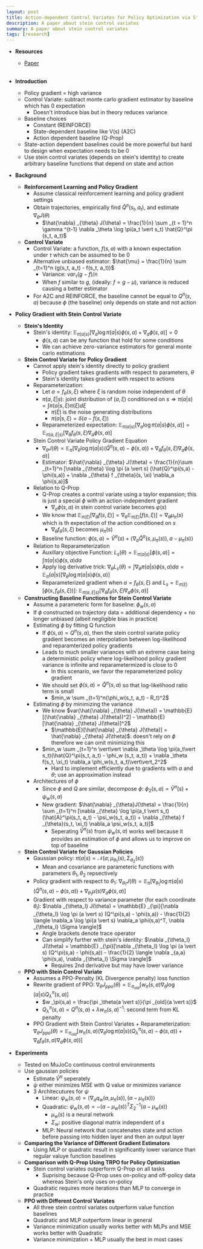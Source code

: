 ```yaml
---
layout: post
title: Action-dependent Control Variates for Policy Optimization via Stein’s Identity
description: A paper about stein control variates
summary: A paper about stein control variates
tags: [research]
---
```


* **Resources**
    - [Paper](https://arxiv.org/abs/1710.11198)
<br><br/>

* **Introduction**
    * Policy gradient = high variance
    * Control Variate: subtract monte carlo gradient estimator by baseline which has 0 expectation
        * Doesn't introduce bias but in theory reduces variance
    * Baseline choices
        * Constant (REINFORCE)
        * State-dependent baseline like V(s) (A2C)
        * Action dependent baseline (Q-Prop)
    * State-action dependent baselines could be more powerful but hard to design when expectation needs to be 0
    * Use stein control variates (depends on stein's identity) to create arbitrary baseline functions that depend on state and action
* **Background**
    * **Reinforcement Learning and Policy Gradient**
        * Assume classical reinforcement learning and policy gradient settings
        * Obtain trajectories, empirically find $\hat{Q}^\pi (s_t, a_t)$, and estimate $\nabla _\theta J(\theta)$
            * $\hat{\nabla} _{\theta} J(\theta) = \frac{1}{n} \sum _{t = 1}^n \gamma ^{t-1} \nabla _\theta \log \pi(a_t \vert s_t) \hat{Q}^\pi (s_t, a_t)$
    * **Control Variate**
        * Control Variate: a function, $f(s,a)$ with a known expectation under $\tau$ which can be assumed to be 0
        * Alternative unbiased estimator: $\hat{\mu} = \frac{1}{n} \sum _{t=1}^n (g(s_t, a_t) - f(s_t, a_t))$
            * Variance: $var _{\tau}(g - f) / n$
            * When $f$ similar to $g$, (ideally: $f = g - \mu$), variance is reduced causing a better estimator
        * For A2C and REINFORCE, the baseline cannot be equal to $Q^\pi (s,a)$ because $\phi$ (the baseline) only depends on state and not action
* **Policy Gradient with Stein Control Variate**
    * **Stein's Identity**
        * Stein's identity: $\mathbb{E} _{\pi(a \vert s)}[\nabla _a \log \pi(a \vert s) \phi(s,a) + \nabla_a \phi(s,a)] = 0$
            * $\phi(s,a)$ can be any function that hold for some conditions
            * We can achieve zero-variance estimators for general monte carlo estimations
    * **Stein Control Variate for Policy Gradient**
        * Cannot apply stein's identity directly to policy gradient
            * Policy gradient takes gradients with respect to parameters, $\theta$
            * Stein's identity takes gradient with respect to actions
        * Reparameterization:
            * Let $a = f _\theta(s, \xi)$ where $\xi$ is random noise independent of $\theta$
            * $\pi(a, \xi \vert s)$: joint distribution of $(a, \xi)$ conditioned on $s \Rightarrow \pi(a \vert s) = \int \pi(a \vert s, \xi) \pi(\xi) d\xi$
                * $\pi(\xi)$ is the noise generating distributions
                *  $\pi(a \vert s, \xi) = \delta(a - f(s, \xi))$ 
            * Reparameterized expectation: $\mathbb{E} _{\pi(a \vert s)}[\nabla _a \log \pi(a \vert s) \phi(s,a)] = \mathbb{E} _{\pi(a, \xi \vert s)}[\nabla _\theta f _{\theta}(s, \xi) \nabla_a \phi(s,a)]$
        * Stein Control Variate Policy Gradient Equation
            * $\nabla _{\theta} J(\theta) = \mathbb{E} _\pi [\nabla _{\theta} \log \pi (a \vert s) (\hat{Q}^\pi(s,a) - \phi(s,a)) + \nabla _{\theta} f _{\theta}(s, \xi) \nabla_a \phi(s,a)]$
            * Estimator: $\hat{\nabla} _{\theta} J(\theta) = \frac{1}{n}\sum _{t=1}^n [\nabla _{\theta} \log \pi (a \vert s) (\hat{Q}^\pi(s,a) - \phi(s,a)) + \nabla _{\theta} f _{\theta}(s, \xi) \nabla_a \phi(s,a)]$
        * Relation to Q-Prop
            * Q-Prop creates a control variate using a taylor expansion; this is just a special $\phi$ with an action-independent gradient
                * $\nabla_a \phi(s,a)$ in stein control variate becomes $\varphi(s)$
            * We know that $\mathbb{E} _{\pi(\xi)}[\nabla _{\theta} f(s, \xi)] = \nabla _{\theta} \mathbb{E} _{\pi(\xi)}[f(s, \xi)] = \nabla _{\theta} \mu _{\pi}(s)$ which is th expectation of the action conditioned on $s$
                * $\nabla _{\theta} f _{\theta}(s, \xi)$ becomes $\mu _{\pi}(s)$
            * Baseline function: $\phi(s,a) = \hat{V}^\pi(s) + \langle \nabla_a \hat{Q}^\pi(s, \mu _{\pi}(s)), a - \mu _\pi(s)\rangle$
        * Relation to Reparameterization
            * Auxillary objective Function: $L_s(\theta) = \mathbb{E} _{\pi(a \vert s)}[\phi(s,a)] = \int \pi(a \vert s) \phi(s,a)da$
            * Apply log derivative trick: $\nabla _\theta L_s(\theta) = \int \nabla _\theta \pi(a \vert s)\phi(s,a)da = \mathbb{E} _\pi(a \vert s)[\nabla _\theta \log \pi(a\vert s) \phi(s,a)]$
            * Reparameterized gradient when $a = f _\theta(s, \xi)$ and $L_s = \mathbb{E} _{\pi(\xi)}[\phi(s, f _\theta(s,\xi))]$: $\mathbb{E} _{\pi(a, \xi \vert s)}[\nabla _\theta f _{\theta}(s, \xi) \nabla_a \phi(s,a)]$
    * **Constructing Baseline Functions for Stein Control Variate**
        * Assume a parameteric form for baseline: $\phi_w(s,a)$
        * If $\phi$ constructed on trajectory data = additional dependency + no longer unbiased (albeit negligible bias in practice)
        * Estimating $\phi$ by fitting Q function
            * If $\phi(s,a) = Q^\pi(s,a)$, then the stein control variate policy gradient becomes an interpolation between log-likelihood and reparamterized policy gradients
            * Leads to much smaller variances with an extreme case being a deterministic policy where log-likelihood policy gradient variance is infinite and reparametermized is close to 0
                * In this scenario, we favor the reparameterized policy gradient
            * We should set $\phi(s,a) = \hat{Q}^\pi(s,a)$ so that log-likelihood ratio term is small
                * $min_w \sum _{t=1}^n(\phi_w(s_t, a_t) - R_t)^2$
        * Estimating $\phi$ by minimizing the variance
            * We know $var(\hat{\nabla} _{\theta} J(\theta)) = \mathbb{E}[(\hat{\nabla} _{\theta} J(\theta))^2] - \mathbb{E}[\hat{\nabla} _{\theta} J(\theta)]^2$
                * $\mathbb{E}[\hat{\nabla} _{\theta} J(\theta)] = \hat{\nabla} _{\theta} J(\theta)$: doesn't rely on $\phi$ therefore we can omit minimizing this
            * $min_w \sum _{t=1}^n \vert\vert \nabla _\theta \log \pi(a_t\vert s_t)(\hat{Q}^\pi(s_t, a_t) - \phi_w (s_t, a_t)) + \nabla _\theta f(s_t, \xi_t) \nabla_a \phi_w(s_t, a_t)\vert\vert_2^2$
                * Hard to implement efficiently due to gradients with $a$ and $\theta$; use an approximation instead
        * Architectures of $\phi$
            * Since $\phi$ and $Q$ are similar, decompose $\phi$: $\phi_2(s,a) = \hat{V}^\pi(s) + \psi_w (s,a)$
            * New gradient: $\hat{\nabla} _{\theta}J(\theta) = \frac{1}{n} \sum _{t=1}^n [\nabla _{\theta} \log \pi(a_t \vert s_t)(\hat{A}^\pi(s_t, a_t) - \psi_w(s_t, a_t)) + \nabla _{\theta} f _{\theta}(s_t, \xi_t) \nabla_a \psi_w(s_t, a_t)]$
                * Seperating  $\hat{V}^\pi(s)$ from $\psi_w(s,a)$ works well because it provides an estimation of $\phi$ and allows us to improve on top of baseline
    * **Stein Control Variate for Gaussian Policies**
        * Gaussian policy: $\pi(a \vert s) = \mathcal{N}(a; \mu _{\theta_1}(s), \Sigma _{\theta_2}(s))$
            * Mean and covariance are parameteric functions with parameters $\theta_1, \theta_2$ repsectively
        * Policy gradient with respect to $\theta_1$: $\nabla _{\theta_1} J(\theta) = \mathbb{E} _\pi [\nabla _{\theta_1} \log \pi (a \vert s) (\hat{Q}^\pi(s,a) - \phi(s,a)) + \nabla _{\theta_1} \mu (s) \nabla_a \phi(s,a)]$
        * Gradient with respect to variance parameter (for each coordinate $\theta_l$): $\nabla _{\theta_l} J(\theta) = \mathbb{E} _{\pi}[\nabla _{\theta_l} \log \pi (a \vert s) (Q^\pi(s,a) - \phi(s,a)) - \frac{1}{2} \langle \nabla_a \log \pi(a \vert s) \nabla_a \phi(s,a)^T, \nabla _{\theta_l} \Sigma \rangle]$
            * Angle brackets denote trace operator
            * Can simplify further with stein's identity: $\nabla _{\theta_l} J(\theta) = \mathbb{E} _{\pi}[\nabla _{\theta_l} \log \pi (a \vert s) (Q^\pi(s,a) - \phi(s,a)) - \frac{1}{2} \langle \nabla _{a,a} \phi(s,a), \nabla _{\theta_l} \Sigma \rangle]$
                * Requires 2nd derivative but may have lower variance
    * **PPO with Stein Control Variate**
        * Assumes a PPO-Penalty (KL Divergence penalty) loss function
        * Rewrite gradient of PPO: $\nabla _{\theta} J _{ppo}(\theta) = \mathbb{E} _{\pi _{old}}[w _\pi(s,a) \nabla _\theta \log (a \vert s) Q^\pi _\lambda(s,a)]$
            * $w _\pi(s,a) = \frac{\pi _\theta(a \vert s)}{\pi _{old}(a \vert s)}$
            * $Q^\pi _\lambda(s,a) = Q^\pi(s,a) + \lambda w _\pi(s,a)^{-1}$: second term from KL penalty
        * PPO Gradient with Stein Control Variates + Reparameterization: $\nabla _{\theta} J _{ppo}(\theta) = \mathbb{E} _{\pi _{old}}[w _{\pi}(s,a) (\nabla _{\theta} \log \pi (a \vert s)(Q^\pi _{\lambda}(s,a) - \phi(s,a)) + \nabla _{\theta} f _{\theta}(s,a)\nabla_a \phi(s,a))]$
* **Experiments**
    * Tested on MuJoCo continuous control environments
    * Use gaussian policies 
        * Estimate $\hat{V}^\pi$ seperately
        * $\psi$ either minimizes MSE with Q value or minimizes variance
        * 3 Architecutures for $\psi$
            * Linear: $\psi_w (s,a) = \langle \nabla_a q_w(a, \mu _\pi(s)), (a - \mu _\pi(s)) \rangle$
            * Quadratic: $\psi_w (s,a) = -(a - \mu_w(s))^T \Sigma^{-1}_2 (a - \mu_w(s))$
                * $\mu_w(s)$ is a neural network
                * $\Sigma_w$: positive diagonal matrix independent of $s$
            * MLP: Neural network that concatenates state and action before passing into hidden layer and then an output layer
    * **Comparing the Variance of Different Gradient Estimators**
        * Using MLP or quadratic result in significantly lower variance than regular valuye function baselines
    * **Comparison with Q-Prop Using TRPO for Policy Optimization**
        * Stein control variates outperform Q-Prop on all tasks
            * Suprising because Q-Prop uses on-policy and off-policy data whereas Stein's only uses on-policy
        * Quadratic requires more iterations than MLP to converge in practice
    * **PPO with Different Control Variates**
        * All three stein control variates outperform value function baselines
        * Quadratic and MLP outperform linear in general
        * Variance minimization usually works better with MLPs and MSE works better with Quadratic
        * Variance minimization + MLP usually the best in most cases
